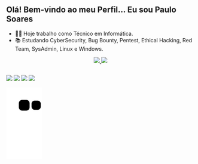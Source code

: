 ## Olá! Bem-vindo ao meu Perfil... Eu sou Paulo Soares

- 👨‍💻 Hoje trabalho como Técnico em Informática.
- 📚 Estudando CyberSecurity, Bug Bounty, Pentest, Ethical Hacking, Red Team, SysAdmin, Linux e Windows.


<div align="center">
  <a href="https://github.com/k4k4rot0">
  <img height="180em" src="https://github-readme-stats.vercel.app/api?username=k4k4rot0&show_icons=true&theme=dracula&include_all_commits=true&count_private=true"/>
  <img height="180em" src="https://github-readme-stats.vercel.app/api/top-langs/?username=k4k4rot0&layout=compact&langs_count=7&theme=dracula"/>
</div>
  
  
   ##
 
<div> 
  <a href="https://www.youtube.com/channel/UCXPV6lbDxQGoNPUOwB26H2w?sub_confirmation=1" target="_blank"><img src="https://img.shields.io/badge/YouTube-FF0000?style=for-the-badge&logo=youtube&logoColor=white" target="_blank"></a>
 <a href="http://t.me/k4k4rot0" target="_blank"><img src="https://img.shields.io/badge/Telegram-7289DA?style=for-the-badge&logo=Telegram&logoColor=white" target="_blank"></a> 
  <a href = "mailto:k4k4rot0@protonmail.com"><img src="https://img.shields.io/badge/-Protonmail-%23333?style=for-the-badge&logo=Protonmail&logoColor=white" target="_blank"></a>
  <a href="https://www.linkedin.com/in/k4k4rot0/" target="_blank"><img src="https://img.shields.io/badge/-LinkedIn-%230077B5?style=for-the-badge&logo=linkedin&logoColor=white" target="_blank"></a> 
 
  ![Snake animation](https://github.com/k4k4rot0/k4k4rot0/blob/output/github-contribution-grid-snake.svg)
                     
</div>
